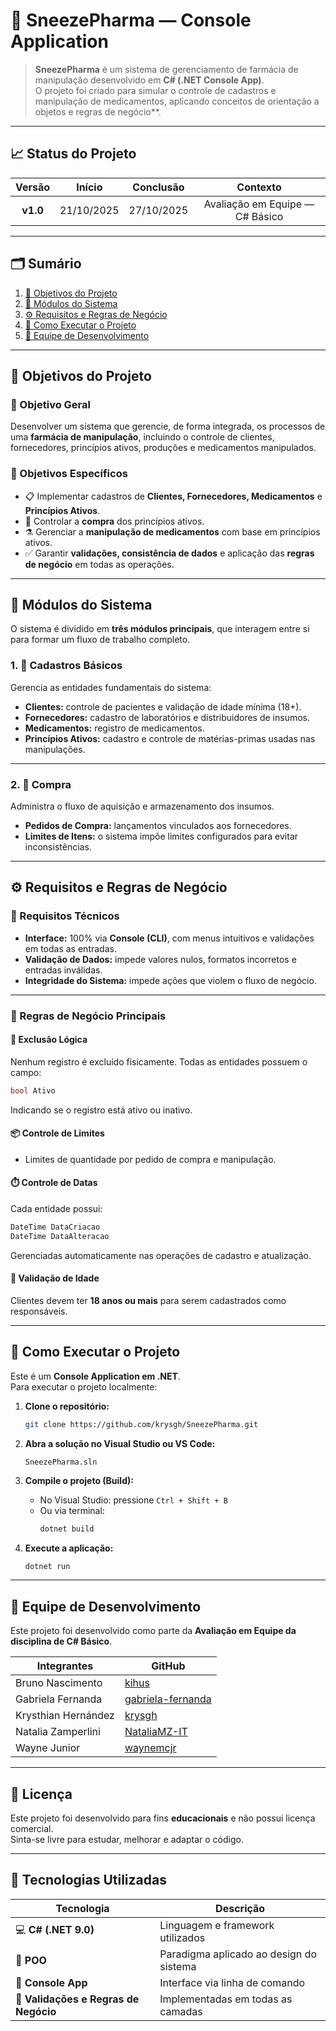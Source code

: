# 💊 SneezePharma — Console Application

> **SneezePharma** é um sistema de gerenciamento de farmácia de manipulação desenvolvido em **C# (.NET Console App)**.  
> O projeto foi criado para simular o controle de cadastros e manipulação de medicamentos, aplicando conceitos de orientação a objetos e regras de negócio**.

---

## 📈 Status do Projeto

| Versão | Início | Conclusão | Contexto |
|:-------:|:-------:|:-----------:|:----------:|
| **v1.0** | 21/10/2025 | 27/10/2025 | Avaliação em Equipe — C# Básico |

---

## 🗂️ Sumário

1. [🎯 Objetivos do Projeto](#-objetivos-do-projeto)  
2. [🧩 Módulos do Sistema](#-módulos-do-sistema)  
3. [⚙️ Requisitos e Regras de Negócio](#️-requisitos-e-regras-de-negócio)  
4. [🚀 Como Executar o Projeto](#-como-executar-o-projeto)  
5. [👥 Equipe de Desenvolvimento](#-equipe-de-desenvolvimento)

---

## 🎯 Objetivos do Projeto

### 🎯 Objetivo Geral  
Desenvolver um sistema que gerencie, de forma integrada, os processos de uma **farmácia de manipulação**, incluindo o controle de clientes, fornecedores, princípios ativos, produções e medicamentos manipulados.

### 🎯 Objetivos Específicos
- 📋 Implementar cadastros de **Clientes, Fornecedores, Medicamentos** e **Princípios Ativos**.  
- 🧾 Controlar a **compra** dos princípios ativos.  
- ⚗️ Gerenciar a **manipulação de medicamentos** com base em princípios ativos.  
- ✅ Garantir **validações, consistência de dados** e aplicação das **regras de negócio** em todas as operações.

---

## 🧩 Módulos do Sistema

O sistema é dividido em **três módulos principais**, que interagem entre si para formar um fluxo de trabalho completo.

### 1. 👥 Cadastros Básicos  
Gerencia as entidades fundamentais do sistema:

- **Clientes:** controle de pacientes e validação de idade mínima (18+).  
- **Fornecedores:** cadastro de laboratórios e distribuidores de insumos.  
- **Medicamentos:** registro de medicamentos.  
- **Princípios Ativos:** cadastro e controle de matérias-primas usadas nas manipulações.

---

### 2. 🛒 Compra   
Administra o fluxo de aquisição e armazenamento dos insumos.

- **Pedidos de Compra:** lançamentos vinculados aos fornecedores.  
- **Limites de Itens:** o sistema impõe limites configurados para evitar inconsistências.

---


## ⚙️ Requisitos e Regras de Negócio

### 🔧 Requisitos Técnicos

- **Interface:** 100% via **Console (CLI)**, com menus intuitivos e validações em todas as entradas.  
- **Validação de Dados:** impede valores nulos, formatos incorretos e entradas inválidas.  
- **Integridade do Sistema:** impede ações que violem o fluxo de negócio.  

---

### 📜 Regras de Negócio Principais

#### 🧱 Exclusão Lógica  
Nenhum registro é excluído fisicamente. Todas as entidades possuem o campo:
```csharp
bool Ativo
```
Indicando se o registro está ativo ou inativo.

#### 📦 Controle de Limites  
- Limites de quantidade por pedido de compra e manipulação.  

#### ⏱️ Controle de Datas  
Cada entidade possui:
```csharp
DateTime DataCriacao
DateTime DataAlteracao
```
Gerenciadas automaticamente nas operações de cadastro e atualização.

#### 👤 Validação de Idade  
Clientes devem ter **18 anos ou mais** para serem cadastrados como responsáveis.

---

## 🚀 Como Executar o Projeto

Este é um **Console Application em .NET**.  
Para executar o projeto localmente:

1. **Clone o repositório:**
   ```bash
   git clone https://github.com/krysgh/SneezePharma.git
   ```

2. **Abra a solução no Visual Studio ou VS Code:**
   ```
   SneezePharma.sln
   ```

3. **Compile o projeto (Build):**
   - No Visual Studio: pressione `Ctrl + Shift + B`  
   - Ou via terminal:
     ```bash
     dotnet build
     ```

4. **Execute a aplicação:**
   ```bash
   dotnet run
   ```

---

## 👥 Equipe de Desenvolvimento

Este projeto foi desenvolvido como parte da **Avaliação em Equipe da disciplina de C# Básico**.  

| Integrantes | GitHub |
|--------------|--------|
| Bruno Nascimento | [kihus](https://github.com/kihus) | 
| Gabriela Fernanda | [gabriela-fernanda](https://github.com/gabriela-fernanda) |
| Krysthian Hernández | [krysgh](https://github.com/krysgh) |
| Natalia Zamperlini | [NataliaMZ-IT](https://github.com/NataliaMZ-IT) |
| Wayne Junior | [waynemcjr](https://github.com/waynemcjr) |

---

## 🧾 Licença

Este projeto foi desenvolvido para fins **educacionais** e não possui licença comercial.  
Sinta-se livre para estudar, melhorar e adaptar o código.

---

## 🧠 Tecnologias Utilizadas

| Tecnologia | Descrição |
|-------------|------------|
| 💻 **C# (.NET 9.0)** | Linguagem e framework utilizados |
| 🧩 **POO** | Paradigma aplicado ao design do sistema |
| 🧮 **Console App** | Interface via linha de comando |
| 🧱 **Validações e Regras de Negócio** | Implementadas em todas as camadas |
